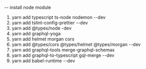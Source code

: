 -- install node module

1. yarn add typescript ts-node nodemon --dev
2. yarn add tslint-config-prettier --dev
3. yarn add @types/node -dev
4. yarn add graphql-yoga
5. yarn add helmet morgan cors
6. yarn add @types/cors @types/helmet @types/morgan --dev
7. yarn add graphql-tools merge-graphql-schemas
8. yarn add graphql-to-typescript gql-merge --dev
9. yarn add babel-runtime --dev
